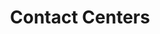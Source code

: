 ---
# This topic lives at
# https://digital.gov/topics/contact-centers

slug: "contact-centers"

# Topic Title
title: "Contact Centers"

# description — keep it short and clear
summary: ""

aliases:
  - /topics/contact-center/
  - /topics/government-contact-center-council/
  - /topics/government-contact-centers/

# Weight
weight: 2

# For more information on managing topics,
# see https://github.com/GSA/digitalgov.gov/wiki
---